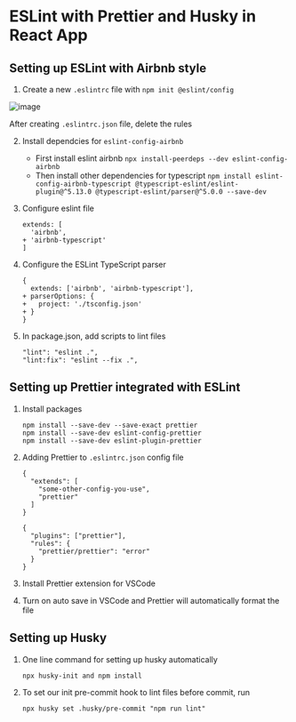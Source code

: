 # ESLint with Prettier and Husky in React App

## Setting up ESLint with Airbnb style
1. Create a new `.eslintrc` file with `npm init @eslint/config`

![image](https://github.com/austinnguyen00/ESLint-config/assets/68253549/9d8cf0fa-71a3-4860-8414-19f97350da57)

After creating `.eslintrc.json` file, delete the rules

2. Install dependcies for `eslint-config-airbnb`

    - First install eslint airbnb `npx install-peerdeps --dev eslint-config-airbnb`
    - Then install other dependencies for typescript `npm install eslint-config-airbnb-typescript @typescript-eslint/eslint-plugin@^5.13.0 @typescript-eslint/parser@^5.0.0 --save-dev`
    
3. Configure eslint file
    ```
    extends: [
      'airbnb',
    + 'airbnb-typescript'
    ]
    ```
4. Configure the ESLint TypeScript parser
    ```
    {
      extends: ['airbnb', 'airbnb-typescript'],
    + parserOptions: {
    +   project: './tsconfig.json'
    + }
    }
    ```
5. In package.json, add scripts to lint files
    ```
    "lint": "eslint .",
    "lint:fix": "eslint --fix .",
    ```

## Setting up Prettier integrated with ESLint
1. Install packages  
    ```
    npm install --save-dev --save-exact prettier
    npm install --save-dev eslint-config-prettier
    npm install --save-dev eslint-plugin-prettier
    ```
    
2. Adding Prettier to `.eslintrc.json` config file  
    ```
    {
      "extends": [
        "some-other-config-you-use",
        "prettier"
      ]
    }

    {
      "plugins": ["prettier"],
      "rules": {
        "prettier/prettier": "error"
      }
    }
    ```
    
3. Install Prettier extension for VSCode
4. Turn on auto save in VSCode and Prettier will automatically format the file 

## Setting up Husky
1. One line command for setting up husky automatically

    ```
    npx husky-init and npm install
    ```
2. To set our init pre-commit hook to lint files before commit, run
  
    ```
    npx husky set .husky/pre-commit "npm run lint"
    ```     
